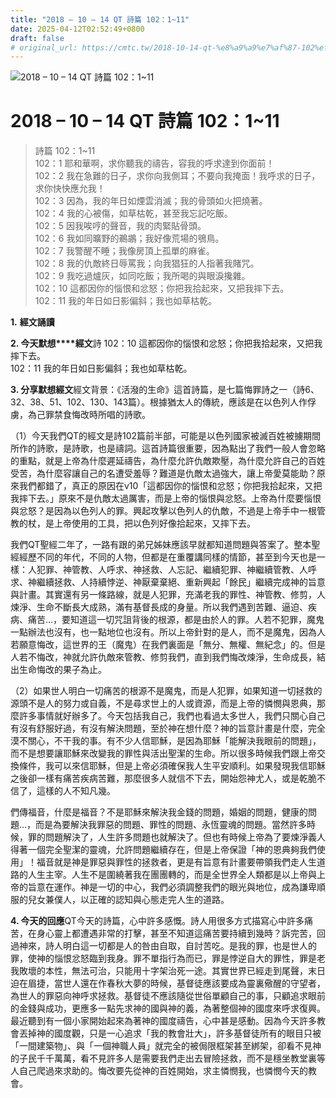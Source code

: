 ```yaml
---
title: "2018 – 10 – 14 QT 詩篇 102：1~11"
date: 2025-04-12T02:52:49+0800
draft: false
# original_url: https://cmtc.tw/2018-10-14-qt-%e8%a9%a9%e7%af%87-102%ef%bc%9a111
---
```


![2018 – 10 – 14 QT 詩篇 102：1~11](/images/qt.jpg   "2018 – 10 – 14 QT 詩篇 102：1~11")

# 2018 – 10 – 14 QT 詩篇 102：1~11

> 詩篇 102：1~11  
> 102：1 耶和華啊，求你聽我的禱告，容我的呼求達到你面前！  
> 102：2 我在急難的日子，求你向我側耳；不要向我掩面！我呼求的日子，求你快快應允我！  
> 102：3 因為，我的年日如煙雲消滅；我的骨頭如火把燒著。  
> 102：4 我的心被傷，如草枯乾，甚至我忘記吃飯。  
> 102：5 因我唉哼的聲音，我的肉緊貼骨頭。  
> 102：6 我如同曠野的鵜鶘；我好像荒場的鴞鳥。  
> 102：7 我警醒不睡；我像房頂上孤單的麻雀。  
> 102：8 我的仇敵終日辱罵我；向我猖狂的人指著我賭咒。  
> 102：9 我吃過爐灰，如同吃飯；我所喝的與眼淚攙雜。  
> 102：10 這都因你的惱恨和忿怒；你把我拾起來，又把我摔下去。  
> 102：11 我的年日如日影偏斜；我也如草枯乾。

**1.** **經文誦讀**

**2. 今天默想****經文**詩 102：10 這都因你的惱恨和忿怒；你把我拾起來，又把我摔下去。  
102：11 我的年日如日影偏斜；我也如草枯乾。

**3. 分享默想經文**經文背景：《活潑的生命》這首詩篇，是七篇悔罪詩之一（詩6、32、38、51、102、130、143篇）。根據猶太人的傳統，應該是在以色列人作俘虜，為己罪禁食悔改時所唱的詩歌。

（1）今天我們QT的經文是詩102篇前半部，可能是以色列國家被滅百姓被擄期間所作的詩歌，是詩歌，也是禱詞。這首詩篇很重要，因為點出了我們一般人會忽略的重點，就是上帝為什麼遲延禱告，為什麼允許仇敵欺壓，為什麼允許自己的百姓受苦，為什麼容讓自己的名遭受羞辱？難道是仇敵太過強大，讓上帝愛莫能助？原來我們都錯了，真正的原因在v10「這都因你的惱恨和忿怒；你把我拾起來，又把我摔下去。」原來不是仇敵太過厲害，而是上帝的惱恨與忿怒。上帝為什麼要惱恨與忿怒？是因為以色列人的罪。興起攻擊以色列人的仇敵，不過是上帝手中一根管教的杖，是上帝使用的工具，把以色列好像拾起來，又摔下去。

我們QT聖經二年了，一路有跟的弟兄姊妹應該早就都知道問題與答案了。整本聖經經歷不同的年代，不同的人物，但都是在重覆講同樣的情節，甚至到今天也是一樣：人犯罪、神管教、人呼求、神拯救、人忘記、繼續犯罪、神繼續管教、人呼求、神繼續拯救、人持續悖逆、神厭棄棄絕、重新興起「餘民」繼續完成神的旨意與計畫。其實還有另一條路線，就是人犯罪，充滿老我的罪性、神管教、修剪，人煉淨、生命不斷長大成熟，滿有基督長成的身量。所以我們遇到苦難、逼迫、疾病、痛苦…，要知道這一切咒詛背後的根源，都是由於人的罪。人若不犯罪，魔鬼一點辦法也沒有，也一點地位也沒有。所以上帝針對的是人，而不是魔鬼，因為人若願意悔改，這世界的王（魔鬼）在我們裏面是「無分、無權、無紀念」的。但是人若不悔改，神就允許仇敵來管教、修剪我們，直到我們悔改煉淨，生命成長，結出生命悔改的果子為止。

（2）如果世人明白一切痛苦的根源不是魔鬼，而是人犯罪，如果知道一切拯救的源頭不是人的努力或自義，不是尋求世上的人或資源，而是上帝的憐憫與恩典，那麼許多事情就好辦多了。今天包括我自己，我們也看過太多世人，我們只關心自己有沒有舒服好過，有沒有解決問題，至於神在想什麼？神的旨意計畫是什麼，完全漠不關心，不干我的事。有不少人信耶穌，是因為耶穌「能解決我眼前的問題」，而不是想要讓耶穌來改變我的罪性與活出聖潔的生命。所以很多時候我們跟上帝交換條件，我可以來信耶穌，但是上帝必須確保我人生平安順利。如果發現我信耶穌之後卻一樣有痛苦疾病苦難，那麼很多人就信不下去，開始怨神尤人，或是乾脆不信了，這樣的人不知凡幾。

們傳福音，什麼是福音？不是耶穌來解決我金錢的問題，婚姻的問題，健康的問題…，而是為要解決我罪惡的問題、罪性的問題、永恆靈魂的問題。當然許多時候，罪的問題解決了，人生許多問題也就解決了。但也有時候上帝為了要煉淨義人得著一個完全聖潔的靈魂，允許問題繼續存在，但是上帝保證「神的恩典夠我們使用」！福音就是神是罪惡與罪性的拯救者，更是有旨意有計畫要帶領我們走人生道路的人生主宰。人生不是圍繞著我在團團轉的，而是全世界全人類都是以上帝與上帝的旨意在運作。神是一切的中心，我們必須調整我們的眼光與地位，成為謙卑順服的兒女兼僕人，以正確的認知與心態走完人生的道路。

**4. 今天的回應**QT今天的詩篇，心中許多感慨。詩人用很多方式描寫心中許多痛苦，在身心靈上都遭遇非常的打擊，甚至不知道這痛苦要持續到幾時？訴完苦，回過神來，詩人明白這一切都是人的咎由自取，自討苦吃。是我的罪，也是世人的罪，使神的惱恨忿怒臨到我身。罪不單指行為而已，罪是悖逆自大的罪性，罪是老我敗壞的本性，無法可治，只能用十字架治死一途。其實世界已經走到尾聲，末日迫在眉捷，當世人還在作春秋大夢的時候，基督徒應該要成為靈裏儆醒的守望者，為世人的罪惡向神呼求拯救。基督徒不應該隨從世俗單顧自己的事，只顧追求眼前的金錢與成功，更應多一點先求神的國與神的義，為著整個神的國度來呼求復興。最近聽到有一個小家開始起來為著神的國度禱告，心中甚是感動。因為今天許多教會丟掉神的國度觀，只是一心追求「我的教會壯大」，許多基督徒所有的眼目只被「一間建築物」、與「一個神職人員」就完全的被侷限框架甚至綁架，卻看不見神的子民千千萬萬，看不見許多人是需要我們走出去冒險拯救，而不是穩坐教堂裏等人自己爬過來求助的。悔改要先從神的百姓開始，求主憐憫我，也憐憫今天的教會。